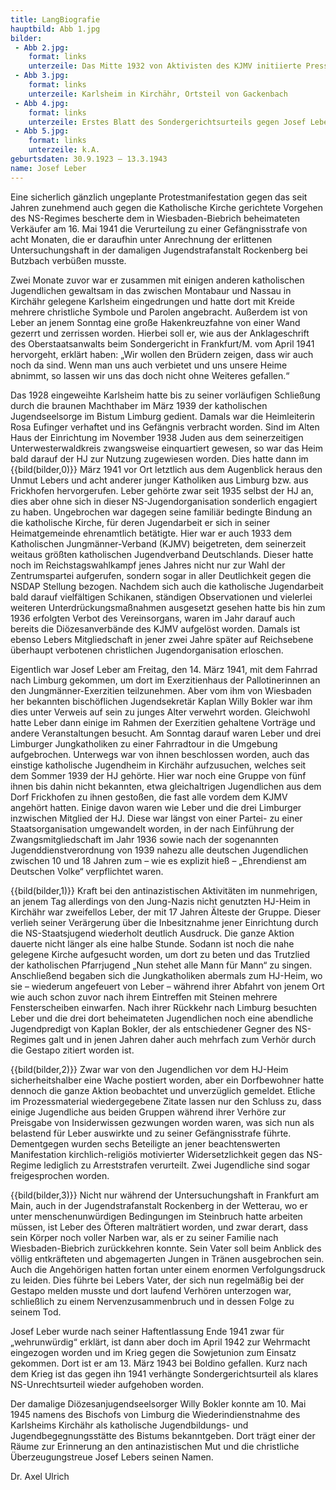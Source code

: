 ```yaml
---
title: LangBiografie
hauptbild: Abb 1.jpg
bilder:
 - Abb 2.jpg:
    format: links
    unterzeile: Das Mitte 1932 von Aktivisten des KJMV initiierte Presseorgan war dezidiert antinazistisch positioniert, weshalb dieser Leitartikel bereits zu einem ersten Verbot führte. Anfang 1936 ereilte das Periodikum, das noch mehrmals verboten worden ist und im Sommer 1935 in „Michael. Wochenschrift junger Deutscher“ umbenannt werden musste, das endgültige Verbot.  
 - Abb 3.jpg:
    format: links
    unterzeile: Karlsheim in Kirchähr, Ortsteil von Gackenbach
 - Abb 4.jpg:
    format: links
    unterzeile: Erstes Blatt des Sondergerichtsurteils gegen Josef Leber
 - Abb 5.jpg:
    format: links
    unterzeile: k.A.
geburtsdaten: 30.9.1923 – 13.3.1943
name: Josef Leber
---
```

Eine sicherlich gänzlich ungeplante Protestmanifestation gegen das seit
Jahren zunehmend auch gegen die Katholische Kirche gerichtete Vorgehen
des NS-Regimes bescherte dem in Wiesbaden-Biebrich beheimateten
Verkäufer am 16. Mai 1941 die Verurteilung zu einer Gefängnisstrafe von
acht Monaten, die er daraufhin unter Anrechnung der erlittenen
Untersuchungshaft in der damaligen Jugendstrafanstalt Rockenberg bei
Butzbach verbüßen musste.

Zwei Monate zuvor war er zusammen mit einigen anderen katholischen
Jugendlichen gewaltsam in das zwischen Montabaur und Nassau in Kirchähr
gelegene Karlsheim eingedrungen und hatte dort mit Kreide mehrere
christliche Symbole und Parolen angebracht. Außerdem ist von Leber an
jenem Sonntag eine große Hakenkreuzfahne von einer Wand gezerrt und
zerrissen worden. Hierbei soll er, wie aus der Anklageschrift des
Oberstaatsanwalts beim Sondergericht in Frankfurt/M. vom April 1941
hervorgeht, erklärt haben: „Wir wollen den Brüdern zeigen, dass wir auch
noch da sind. Wenn man uns auch verbietet und uns unsere Heime abnimmt,
so lassen wir uns das doch nicht ohne Weiteres gefallen.“

Das 1928 eingeweihte Karlsheim hatte bis zu seiner vorläufigen
Schließung durch die braunen Machthaber im März 1939 der katholischen
Jugendseelsorge im Bistum Limburg gedient. Damals war die Heimleiterin
Rosa Eufinger verhaftet und ins Gefängnis verbracht worden. Sind im
Alten Haus der Einrichtung im November 1938 Juden aus dem seinerzeitigen
Unterwesterwaldkreis zwangsweise einquartiert gewesen, so war das Heim
bald darauf der HJ zur Nutzung zugewiesen worden. Dies hatte dann im
{{bild(bilder,0)}} März 1941 vor Ort letztlich aus dem Augenblick heraus den Unmut Lebers
und acht anderer junger Katholiken aus Limburg bzw. aus Frickhofen
hervorgerufen. Leber gehörte zwar seit 1935 selbst der HJ an, dies aber
ohne sich in dieser NS-Jugendorganisation sonderlich engagiert zu haben.
Ungebrochen war dagegen seine familiär bedingte Bindung an die
katholische Kirche, für deren Jugendarbeit er sich in seiner
Heimatgemeinde ehrenamtlich betätigte. Hier war er auch 1933 dem
Katholischen Jungmänner-Verband (KJMV) beigetreten, dem seinerzeit
weitaus größten katholischen Jugendverband Deutschlands. Dieser hatte
noch im Reichstagswahlkampf jenes Jahres nicht nur zur Wahl der
Zentrumspartei aufgerufen, sondern sogar in aller Deutlichkeit gegen die
NSDAP Stellung bezogen. Nachdem sich auch die katholische Jugendarbeit
bald darauf vielfältigen Schikanen, ständigen Observationen und
vielerlei weiteren Unterdrückungsmaßnahmen ausgesetzt gesehen hatte bis
hin zum 1936 erfolgten Verbot des Vereinsorgans, waren im Jahr darauf
auch bereits die Diözesanverbände des KJMV aufgelöst worden. Damals ist
ebenso Lebers Mitgliedschaft in jener zwei Jahre später auf Reichsebene
überhaupt verbotenen christlichen Jugendorganisation erloschen.

Eigentlich war Josef Leber am Freitag, den 14. März 1941, mit dem
Fahrrad nach Limburg gekommen, um dort im Exerzitienhaus der
Pallotinerinnen an den Jungmänner-Exerzitien teilzunehmen. Aber vom ihm
von Wiesbaden her bekannten bischöflichen Jugendsekretär Kaplan Willy
Bokler war ihm dies unter Verweis auf sein zu junges Alter verwehrt
worden. Gleichwohl hatte Leber dann einige im Rahmen der Exerzitien
gehaltene Vorträge und andere Veranstaltungen besucht. Am Sonntag darauf
waren Leber und drei Limburger Jungkatholiken zu einer Fahrradtour in
die Umgebung aufgebrochen. Unterwegs war von ihnen beschlossen worden,
auch das einstige katholische Jugendheim in Kirchähr aufzusuchen,
welches seit dem Sommer 1939 der HJ gehörte. Hier war noch eine Gruppe
von fünf ihnen bis dahin nicht bekannten, etwa gleichaltrigen
Jugendlichen aus dem Dorf Frickhofen zu ihnen gestoßen, die fast alle
vordem dem KJMV angehört hatten. Einige davon waren wie Leber und die
drei Limburger inzwischen Mitglied der HJ. Diese war längst von einer
Partei- zu einer Staatsorganisation umgewandelt worden, in der nach
Einführung der Zwangsmitgliedschaft im Jahr 1936 sowie nach der
sogenannten Jugenddienstverordnung von 1939 nahezu alle deutschen
Jugendlichen zwischen 10 und 18 Jahren zum – wie es explizit hieß –
„Ehrendienst am Deutschen Volke“ verpflichtet waren.

{{bild(bilder,1)}} Kraft bei den antinazistischen Aktivitäten im nunmehrigen, an
jenem Tag allerdings von den Jung-Nazis nicht genutzten HJ-Heim in
Kirchähr war zweifellos Leber, der mit 17 Jahren Älteste der Gruppe.
Dieser verlieh seiner Verärgerung über die Inbesitznahme jener
Einrichtung durch die NS-Staatsjugend wiederholt deutlich Ausdruck. Die
ganze Aktion dauerte nicht länger als eine halbe Stunde. Sodann ist noch
die nahe gelegene Kirche aufgesucht worden, um dort zu beten und das
Trutzlied der katholischen Pfarrjugend „Nun stehet alle Mann für Mann“
zu singen. Anschließend begaben sich die Jungkatholiken abermals zum
HJ-Heim, wo sie – wiederum angefeuert von Leber – während ihrer Abfahrt
von jenem Ort wie auch schon zuvor nach ihrem Eintreffen mit Steinen
mehrere Fensterscheiben einwarfen. Nach ihrer Rückkehr nach Limburg
besuchten Leber und die drei dort beheimateten Jugendlichen noch eine
abendliche Jugendpredigt von Kaplan Bokler, der als entschiedener Gegner
des NS-Regimes galt und in jenen Jahren daher auch mehrfach zum Verhör
durch die Gestapo zitiert worden ist.

{{bild(bilder,2)}} Zwar war von den Jugendlichen vor dem HJ-Heim sicherheitshalber eine
Wache postiert worden, aber ein Dorfbewohner hatte dennoch die ganze
Aktion beobachtet und unverzüglich gemeldet. Etliche im Prozessmaterial
wiedergegebene Zitate lassen nur den Schluss zu, dass einige Jugendliche
aus beiden Gruppen während ihrer Verhöre zur Preisgabe von Insiderwissen
gezwungen worden waren, was sich nun als belastend für Leber auswirkte
und zu seiner Gefängnisstrafe führte. Dementgegen wurden sechs
Beteiligte an jener beachtenswerten Manifestation kirchlich-religiös
motivierter Widersetzlichkeit gegen das NS-Regime lediglich zu
Arreststrafen verurteilt. Zwei Jugendliche sind sogar freigesprochen
worden.

{{bild(bilder,3)}} Nicht nur während der Untersuchungshaft in Frankfurt am Main, auch in
der Jugendstrafanstalt Rockenberg in der Wetterau, wo er unter
menschenunwürdigen Bedingungen im Steinbruch hatte arbeiten müssen, ist
Leber des Öfteren malträtiert worden, und zwar derart, dass sein Körper
noch voller Narben war, als er zu seiner Familie nach Wiesbaden-Biebrich
zurückkehren konnte. Sein Vater soll beim Anblick des völlig
entkräfteten und abgemagerten Jungen in Tränen ausgebrochen sein. Auch
die Angehörigen hatten fortan unter einem enormen Verfolgungsdruck zu
leiden. Dies führte bei Lebers Vater, der sich nun regelmäßig bei der
Gestapo melden musste und dort laufend Verhören unterzogen war,
schließlich zu einem Nervenzusammenbruch und in dessen Folge zu seinem
Tod.

Josef Leber wurde nach seiner Haftentlassung Ende 1941 zwar für
„wehrunwürdig“ erklärt, ist dann aber doch im April 1942 zur Wehrmacht
eingezogen worden und im Krieg gegen die Sowjetunion zum Einsatz
gekommen. Dort ist er am 13. März 1943 bei Boldino gefallen. Kurz nach
dem Krieg ist das gegen ihn 1941 verhängte Sondergerichtsurteil als
klares NS-Unrechtsurteil wieder aufgehoben worden.

Der damalige Diözesanjugendseelsorger Willy Bokler konnte am 10. Mai
1945 namens des Bischofs von Limburg die Wiederindienstnahme des
Karlsheims Kirchähr als katholische Jugendbildungs- und
Jugendbegegnungsstätte des Bistums bekanntgeben. Dort trägt einer der
Räume zur Erinnerung an den antinazistischen Mut und die christliche
Überzeugungstreue Josef Lebers seinen Namen.

Dr. Axel Ulrich
